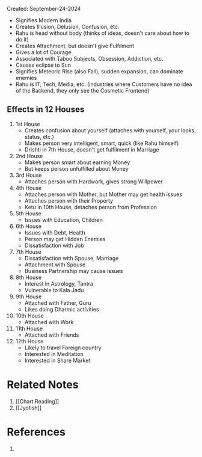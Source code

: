 Created: September-24-2024

- Signifies Modern India
- Creates Illusion, Delusion, Confusion, etc.
- Rahu is head without body (thinks of ideas, doesn't care about how to do it)
- Creates Attachment, but doesn't give Fulfilment
- Gives a lot of Courage
- Associated with Taboo Subjects, Obsession, Addiction, etc.
- Causes eclipse to Sun
- Signifies Meteoric Rise (also Fall), sudden expansion, can dominate enemies
- Rahu is IT, Tech, Media, etc. (industries where Customers have no idea of the Backend, they only see the Cosmetic Frontend)

## Effects in 12 Houses

1. 1st House
	- Creates confusion about yourself (attaches with yourself, your looks, status, etc.)
	- Makes person very intelligent, smart, quick (like Rahu himself)
	- Drishti in 7th House, doesn't get fulfilment in Marriage
2. 2nd House
	- Makes person smart about earning Money
	- But keeps person unfulfilled about Money
3. 3rd House
	- Attaches person with Hardwork, gives strong Willpower
4. 4th House
	- Attaches person with Mother, but Mother may get health issues
	- Attaches person with their Property
	- Ketu in 10th House, detaches person from Profession
5. 5th House
	- Issues with Education, Children
6. 6th House
	- Issues with Debt, Health
	- Person may get Hidden Enemies
	- Dissatisfaction with Job
7. 7th House
	- Dissatisfaction with Spouse, Marriage
	- Attachment with Spouse
	- Business Partnership may cause issues
8. 8th House
	- Interest in Astrology, Tantra
	- Vulnerable to Kala Jadu
9. 9th House
	- Attached with Father, Guru
	- Likes doing Dharmic activities
10. 10th House
	- Attached with Work
11. 11th House
	- Attached with Friends
12. 12th House
	- Likely to travel Foreign country
	- Interested in Meditation
	- Interested in Share Market


# Related Notes

1. [[Chart Reading]]
2. [[Jyotish]]
# References

1. 
